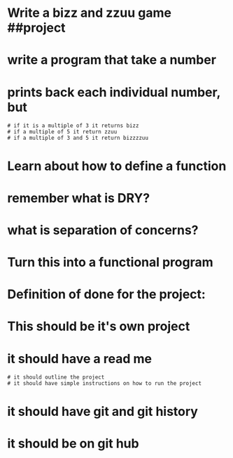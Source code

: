# Write a bizz and zzuu game ##project

# write a program that take a number
# prints back each individual number, but
    # if it is a multiple of 3 it returns bizz
    # if a multiple of 5 it return zzuu
    # if a multiple of 3 and 5 it return bizzzzuu



# Learn about how to define a function
# remember what is DRY?
# what is separation of concerns?
# Turn this into a functional program

# Definition of done for the project:
# This should be it's own project
# it should have a read me
    # it should outline the project
    # it should have simple instructions on how to run the project
# it should have git and git history
# it should be on git hub
